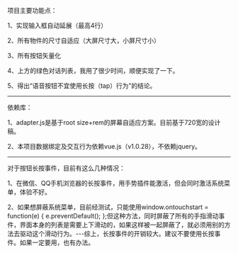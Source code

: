 <p>项目主要功能点：</p>
<p>1、实现输入框自动延展（最高4行）</p>
<p>2、所有物件的尺寸自适应（大屏尺寸大，小屏尺寸小）</p>
<p>3、所有按钮矢量化</p>
<p>4、上方的绿色对话列表，我用了很少时间，顺便实现了一下。</p>
<p>5、得出“语音按钮不宜使用长按（tap）行为”的结论。</p>
<hr>
<p>依赖库：</p>
<p>1、adapter.js是基于root size+rem的屏幕自适应方案。目前基于720宽的设计稿。</p>
<p>2、本项目数据绑定及交互行为依赖vue.js（v1.0.28），不依赖jquery。</p>
<hr>
<p>对于按钮长按事件，目前有这么几种情况：</p>
<p>1、在微信、QQ手机浏览器的长按事件，用手势插件能激活，但会同时激活系统菜单，体验不好。</p>
<p>2、如果想屏蔽系统菜单，目前经测试，只能使用window.ontouchstart = function(e) { e.preventDefault(); };但这种方法，同时屏蔽了所有的手指滑动事件，界面本身的列表是需要上下滑动的，如果这样被一起屏蔽了，就必须用别的方法去驱动这个滑动行为。---综上，长按事件的开销较大。建议不要使用长按事件。如果一定要用，也有办法。</p>